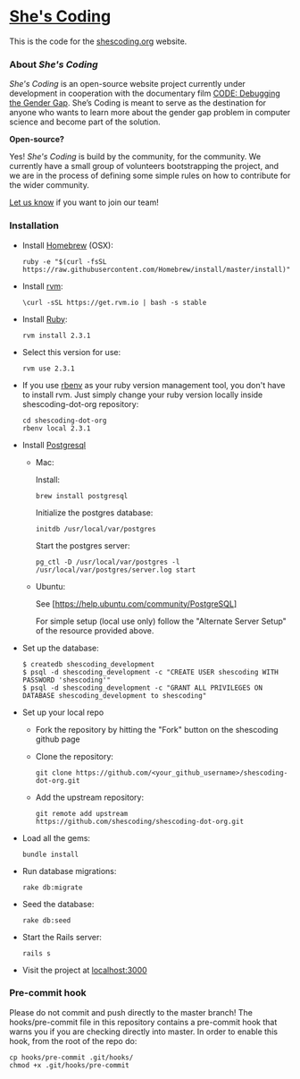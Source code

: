 # [She's Coding](http://shescoding.org)

This is the code for the [shescoding.org](http://shescoding.org) website.

### About *She's Coding*

*She's Coding* is an open-source website project currently under development in cooperation with the documentary film [CODE: Debugging the Gender Gap](http://www.codedoc.co/). She’s Coding is meant to serve as the destination for anyone who wants to learn more about the gender gap problem in computer science and become part of the solution.

**Open-source?**

Yes! *She's Coding* is build by the community, for the community. We currently have a small group of volunteers bootstrapping the project, and we are in the process of defining some simple rules on how to contribute for the wider community.

[Let us know](mailto:info@shescoding.org) if you want to join our team!

### Installation

+ Install [Homebrew](http://brew.sh/) (OSX):
  ```
  ruby -e "$(curl -fsSL https://raw.githubusercontent.com/Homebrew/install/master/install)"
  ```

+ Install [rvm](https://rvm.io/):
  ```
  \curl -sSL https://get.rvm.io | bash -s stable
  ```

+ Install [Ruby](https://www.ruby-lang.org/en/):
  ```
  rvm install 2.3.1
  ```

+ Select this version for use:
  ```
  rvm use 2.3.1
  ```

+ If you use [rbenv](https://github.com/rbenv/rbenv) as your ruby version management tool, you don't have to install rvm. Just simply change your ruby version locally inside shescoding-dot-org repository:
  ```
  cd shescoding-dot-org
  rbenv local 2.3.1
  ```

+ Install [Postgresql](http://www.postgresql.org/)
  + Mac:

    Install:
    ```
    brew install postgresql
    ```

    Initialize the postgres database:
    ```
    initdb /usr/local/var/postgres
    ```

    Start the postgres server:
    ```
    pg_ctl -D /usr/local/var/postgres -l /usr/local/var/postgres/server.log start
    ```

  + Ubuntu:

    See [https://help.ubuntu.com/community/PostgreSQL]

    For simple setup (local use only) follow the "Alternate Server Setup" of the
resource provided above.

+ Set up the database:
  ```
  $ createdb shescoding_development
  $ psql -d shescoding_development -c "CREATE USER shescoding WITH PASSWORD 'shescoding'"
  $ psql -d shescoding_development -c "GRANT ALL PRIVILEGES ON DATABASE shescoding_development to shescoding"
  ```

+ Set up your local repo
  + Fork the repository by hitting the "Fork" button on the shescoding github page
  + Clone the repository:

    ```
    git clone https://github.com/<your_github_username>/shescoding-dot-org.git
    ```
  + Add the upstream repository:

    ```
    git remote add upstream https://github.com/shescoding/shescoding-dot-org.git
    ```

+ Load all the gems:
  ```
  bundle install
  ```

+ Run database migrations:
  ```
  rake db:migrate
  ```

+ Seed the database:
  ```
  rake db:seed
  ```

+ Start the Rails server:
  ```
  rails s
  ```

+ Visit the project at [localhost:3000](http://localhost:3000)

### Pre-commit hook

Please do not commit and push directly to the master branch! The hooks/pre-commit file in this repository contains a pre-commit hook that warns you if you are checking directly into master. In order to enable this hook, from the root of the repo do:
```
cp hooks/pre-commit .git/hooks/
chmod +x .git/hooks/pre-commit
```



